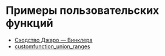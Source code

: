 # Примеры пользовательских функций

- [Сходство Джаро — Винклера](/docs/ru/customfunctions/snippet/customfunction_jaro-winker-distance/)
- [customfunction_union_ranges](/docs/ru/customfunctions/customfunction_union_ranges/readme.ru.md)

